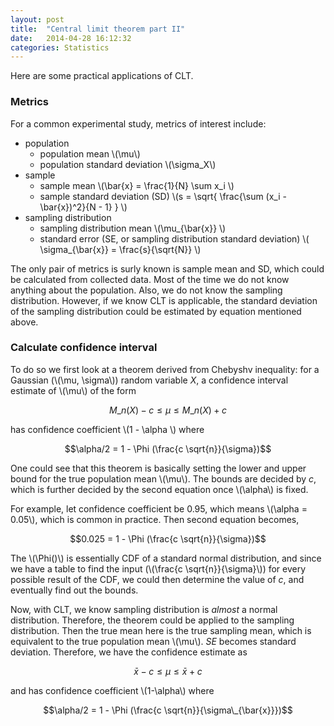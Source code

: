 ```yaml
---
layout: post
title:  "Central limit theorem part II"
date:   2014-04-28 16:12:32
categories: Statistics
---
```


Here are some practical applications of CLT.

### Metrics

For a common experimental study, metrics of interest include:

- population
    - population mean \\(\mu\\)
    - population standard deviation \\(\sigma\_X\\)
- sample
    - sample mean \\(\bar{x} = \frac{1}{N} \sum x\_i \\)
    - sample standard deviation (SD) \\(s = \sqrt{ \frac{\sum (x\_i - \bar{x})^2}{N - 1} } \\)
- sampling distribution
    - sampling distribution mean \\(\mu\_{\bar{x}} \\)
    - standard error (SE, or sampling distribution standard deviation) \\( \sigma\_{\bar{x}} = \frac{s}{\sqrt{N}} \\)

The only pair of metrics is surly known is sample mean and SD, which could be calculated from collected data. Most of the time we do not know anything about the population. Also, we do not know the sampling distribution. However, if we know CLT is applicable, the standard deviation of the sampling distribution could be estimated by equation mentioned above.

### Calculate confidence interval

To do so we first look at a theorem derived from Chebyshv inequality: for a Gaussian (\\(\mu, \sigma\\)) random variable _X_, a confidence interval estimate of \\(\mu\\) of the form 

$$M\_n (X) - c \leq \mu \leq M\_n (X) + c$$

has confidence coefficient \\(1 - \alpha \\) where

$$\alpha/2 = 1 - \Phi (\frac{c \sqrt{n}}{\sigma})$$

One could see that this theorem is basically setting the lower and upper bound for the true population mean \\(\mu\\). The bounds are decided by _c_, which is further decided by the second equation once \\(\alpha\\) is fixed.

For example, let confidence coefficient be 0.95, which means \\(\alpha = 0.05\\), which is common in practice. Then second equation becomes,

$$0.025 = 1 - \Phi (\frac{c \sqrt{n}}{\sigma})$$

The \\(\Phi()\\) is essentially CDF of a standard normal distribution, and since we have a table to find the input (\\(\frac{c \sqrt{n}}{\sigma}\\)) for every possible result of the CDF, we could then determine the value of _c_, and eventually find out the bounds.

Now, with CLT, we know sampling distribution is _almost_ a normal distribution. Therefore, the theorem could be applied to the sampling distribution. Then the true mean here is the true sampling mean, which is equivalent to the true population mean \\(\mu\\). _SE_ becomes standard deviation. Therefore, we have the confidence estimate as

$$\bar{x} - c \leq \mu \leq \bar{x} + c$$

and has confidence coefficient \\(1-\alpha\\) where

$$\alpha/2 = 1 - \Phi (\frac{c \sqrt{n}}{\sigma\_{\bar{x}}})$$
